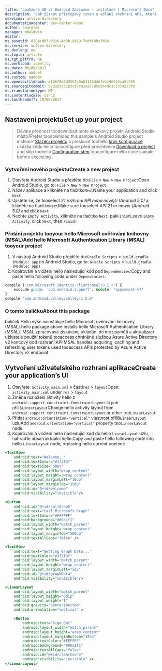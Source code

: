 ```yaml
---
title: "aaaAzure AD v2 Android Začínáme - instalace | Microsoft Docs"
description: "Jak získat přístupový token a volání rozhraní API, které vyžadují přístupové tokeny z koncového bodu Azure Active Directory v2 nebo Microsoft Graph API Android Asie"
services: active-directory
documentationcenter: dev-center-name
author: andretms
manager: mbaldwin
editor: 
ms.assetid: 820acdb7-d316-4c3b-8de9-79df48ba3b06
ms.service: active-directory
ms.devlang: na
ms.topic: article
ms.tgt_pltfrm: na
ms.workload: identity
ms.date: 05/09/2017
ms.author: andret
ms.custom: aaddev
ms.openlocfilehash: df2670d6d35b7a9a81158d4d7eb190540ca9c695
ms.sourcegitcommit: 523283cc1b3c37c428e77850964dc1c33742c5f0
ms.translationtype: MT
ms.contentlocale: cs-CZ
ms.lasthandoff: 10/06/2017
---
```

## <a name="set-up-your-project"></a><span data-ttu-id="5f0a6-103">Nastavení projektu</span><span class="sxs-lookup"><span data-stu-id="5f0a6-103">Set up your project</span></span>

> <span data-ttu-id="5f0a6-104">Dáváte přednost toodownload tento ukázkový projekt Android Studio místo?</span><span class="sxs-lookup"><span data-stu-id="5f0a6-104">Prefer toodownload this sample's Android Studio project instead?</span></span> <span data-ttu-id="5f0a6-105">[Stažení projektu](https://github.com/Azure-Samples/active-directory-android-native-v2/archive/master.zip) a přeskočit toohello [krok konfigurace](#create-an-application-express) ukázka kódu hello tooconfigure před provedením.</span><span class="sxs-lookup"><span data-stu-id="5f0a6-105">[Download a project](https://github.com/Azure-Samples/active-directory-android-native-v2/archive/master.zip) and skip toohello [Configuration step](#create-an-application-express) tooconfigure hello code sample before executing    .</span></span>


### <a name="create-a-new-project"></a><span data-ttu-id="5f0a6-106">Vytvoření nového projektu</span><span class="sxs-lookup"><span data-stu-id="5f0a6-106">Create a new project</span></span> 
1.  <span data-ttu-id="5f0a6-107">Otevřete Android Studio a přejděte do:`File` > `New` > `New Project`</span><span class="sxs-lookup"><span data-stu-id="5f0a6-107">Open Android Studio, go to: `File` > `New` > `New Project`</span></span>
2.  <span data-ttu-id="5f0a6-108">Název aplikace a klikněte na tlačítko`Next`</span><span class="sxs-lookup"><span data-stu-id="5f0a6-108">Name your application and click `Next`</span></span>
3.  <span data-ttu-id="5f0a6-109">Ujistěte se, že tooselect *21 rozhraní API nebo novější (Android 5.0)* a klikněte na tlačítko`Next`</span><span class="sxs-lookup"><span data-stu-id="5f0a6-109">Make sure tooselect *API 21 or newer (Android 5.0)* and click `Next`</span></span>
4.  <span data-ttu-id="5f0a6-110">Nechte `Empty Activity`, klikněte na tlačítko `Next`, pak`Finish`</span><span class="sxs-lookup"><span data-stu-id="5f0a6-110">Leave `Empty Activity`, click `Next`, then `Finish`</span></span>


### <a name="add-hello-microsoft-authentication-library-msal-tooyour-project"></a><span data-ttu-id="5f0a6-111">Přidání projektu tooyour hello Microsoft ověřování knihovny (MSAL)</span><span class="sxs-lookup"><span data-stu-id="5f0a6-111">Add hello Microsoft Authentication Library (MSAL) tooyour project</span></span>
1.  <span data-ttu-id="5f0a6-112">V nástroji Android Studio přejděte do:`Gradle Scripts` > `build.gradle (Module: app)`</span><span class="sxs-lookup"><span data-stu-id="5f0a6-112">In Android Studio, go to: `Gradle Scripts` > `build.gradle (Module: app)`</span></span>
2.  <span data-ttu-id="5f0a6-113">Kopírování a vložení hello následující kód pod `Dependencies`:</span><span class="sxs-lookup"><span data-stu-id="5f0a6-113">Copy and paste hello following code under `Dependencies`:</span></span>

```ruby  
compile ('com.microsoft.identity.client:msal:0.1.+') {
    exclude group: 'com.android.support', module: 'appcompat-v7'
}
compile 'com.android.volley:volley:1.0.0'
```

<!--start-collapse-->
### <a name="about-this-package"></a><span data-ttu-id="5f0a6-114">O tomto balíčku</span><span class="sxs-lookup"><span data-stu-id="5f0a6-114">About this package</span></span>

<span data-ttu-id="5f0a6-115">balíček Hello výše nainstaluje hello Microsoft ověřování knihovny (MSAL).</span><span class="sxs-lookup"><span data-stu-id="5f0a6-115">hello package above installs hello Microsoft Authentication Library (MSAL).</span></span> <span data-ttu-id="5f0a6-116">MSAL zpracovává získávání, ukládání do mezipaměti a aktualizaci uživatele použití tokenů tooaccess chráněné službou Azure Active Directory v2 koncový bod rozhraní API.</span><span class="sxs-lookup"><span data-stu-id="5f0a6-116">MSAL handles acquiring, caching and refreshing user tokens used tooaccess APIs protected by Azure Active Directory v2 endpoint.</span></span>
<!--end-collapse-->

## <a name="create-your-applications-ui"></a><span data-ttu-id="5f0a6-117">Vytvoření uživatelského rozhraní aplikace</span><span class="sxs-lookup"><span data-stu-id="5f0a6-117">Create your application’s UI</span></span>

1.  <span data-ttu-id="5f0a6-118">Otevřete: `activity_main.xml` v části`res` > `layout`</span><span class="sxs-lookup"><span data-stu-id="5f0a6-118">Open: `activity_main.xml` under `res` > `layout`</span></span>
2.  <span data-ttu-id="5f0a6-119">Změna rozložení aktivity hello z `android.support.constraint.ConstraintLayout` či jiné příliš`LinearLayout`</span><span class="sxs-lookup"><span data-stu-id="5f0a6-119">Change hello activity layout from `android.support.constraint.ConstraintLayout` or other too`LinearLayout`</span></span>
3.  <span data-ttu-id="5f0a6-120">Přidat `android:orientation="vertical"` vlastnost příliš`LinearLayout` uzlu</span><span class="sxs-lookup"><span data-stu-id="5f0a6-120">Add `android:orientation="vertical"` property too`LinearLayout` node</span></span>
4.  <span data-ttu-id="5f0a6-121">Kopírování a vložení hello následující kód do hello `LinearLayout` uzlu, nahraďte obsah aktuální hello:</span><span class="sxs-lookup"><span data-stu-id="5f0a6-121">Copy and paste hello following code into hello `LinearLayout` node, replacing hello current content:</span></span>

```xml
<TextView
    android:text="Welcome, "
    android:textColor="#3f3f3f"
    android:textSize="50px"
    android:layout_width="wrap_content"
    android:layout_height="wrap_content"
    android:layout_marginLeft="10dp"
    android:layout_marginTop="15dp"
    android:id="@+id/welcome"
    android:visibility="invisible"/>

<Button
    android:id="@+id/callGraph"
    android:text="Call Microsoft Graph"
    android:textColor="#FFFFFF"
    android:background="#00a1f1"
    android:layout_width="match_parent"
    android:layout_height="wrap_content"
    android:layout_marginTop="200dp"
    android:textAllCaps="false" />

<TextView
    android:text="Getting Graph Data..."
    android:textColor="#3f3f3f"
    android:layout_width="match_parent"
    android:layout_height="wrap_content"
    android:layout_marginLeft="5dp"
    android:id="@+id/graphData"
    android:visibility="invisible"/>

<LinearLayout
    android:layout_width="match_parent"
    android:layout_height="0dip"
    android:layout_weight="1"
    android:gravity="center|bottom"
    android:orientation="vertical" >

    <Button
        android:text="Sign Out"
        android:layout_width="match_parent"
        android:layout_height="wrap_content"
        android:layout_marginBottom="15dp"
        android:textColor="#FFFFFF"
        android:background="#00a1f1"
        android:textAllCaps="false"
        android:id="@+id/clearCache"
        android:visibility="invisible" />
</LinearLayout>
```

